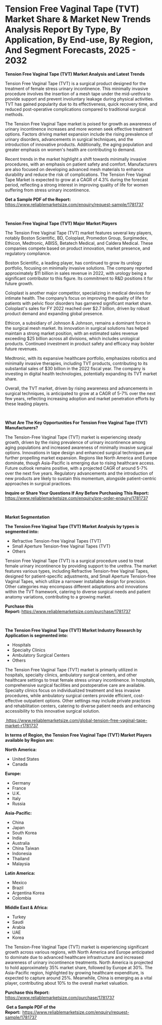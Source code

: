 <p><h1>Tension Free Vaginal Tape (TVT) Market Share & Market New Trends Analysis Report By Type, By Application, By End-use, By Region, And Segment Forecasts, 2025 - 2032</h1></p><p><strong>Tension Free Vaginal Tape (TVT) Market Analysis and Latest Trends</strong></p>
<p><p>Tension Free Vaginal Tape (TVT) is a surgical product designed for the treatment of female stress urinary incontinence. This minimally invasive procedure involves the insertion of a mesh tape under the mid-urethra to provide support and prevent involuntary leakage during physical activities. TVT has gained popularity due to its effectiveness, quick recovery time, and reduced post-operative complications compared to traditional surgical methods.</p><p>The Tension Free Vaginal Tape market is poised for growth as awareness of urinary incontinence increases and more women seek effective treatment options. Factors driving market expansion include the rising prevalence of urinary disorders, advancements in surgical techniques, and the introduction of innovative products. Additionally, the aging population and greater emphasis on women's health are contributing to demand.</p><p>Recent trends in the market highlight a shift towards minimally invasive procedures, with an emphasis on patient safety and comfort. Manufacturers are also focused on developing advanced mesh materials to enhance durability and reduce the risk of complications. The Tension Free Vaginal Tape Market is expected to grow at a CAGR of 4.3% during the forecast period, reflecting a strong interest in improving quality of life for women suffering from stress urinary incontinence.</p></p>
<p><strong>Get a Sample PDF of the Report:&nbsp;</strong> <a href="https://www.reliablemarketsize.com/enquiry/request-sample/1781737?utm_campaign=3603&utm_medium=2&utm_source=Github&utm_content=ia&utm_term=14042025&utm_id=tension-free-vaginal-tape-tvt">https://www.reliablemarketsize.com/enquiry/request-sample/1781737</a></p>
<p>&nbsp;</p>
<p><strong>Tension Free Vaginal Tape (TVT) Major Market Players</strong></p>
<p><p>The Tension Free Vaginal Tape (TVT) market features several key players, notably Boston Scientific, BD, Coloplast, Promedon Group, Surgimedex, Ethicon, Medtronic, ABISS, Betatech Medical, and Caldera Medical. These companies compete based on product innovation, market presence, and regulatory compliance.</p><p>Boston Scientific, a leading player, has continued to grow its urology portfolio, focusing on minimally invasive solutions. The company reported approximately $11 billion in sales revenue in 2022, with urology being a significant contributor to this figure. Its commitment to R&D positions it for future growth.</p><p>Coloplast is another major competitor, specializing in medical devices for intimate health. The company’s focus on improving the quality of life for patients with pelvic floor disorders has garnered significant market share. Coloplast's sales for FY 2022 reached over $2.7 billion, driven by robust product demand and expanding global presence.</p><p>Ethicon, a subsidiary of Johnson & Johnson, remains a dominant force in the surgical mesh market. Its innovation in surgical solutions has helped maintain a strong market position, with an estimated sales revenue exceeding $25 billion across all divisions, which includes urological products. Continued investment in product safety and efficacy may bolster future revenues.</p><p>Medtronic, with its expansive healthcare portfolio, emphasizes robotics and minimally invasive therapies, including TVT products, contributing to its substantial sales of $30 billion in the 2022 fiscal year. The company is investing in digital health technologies, potentially expanding its TVT market share.</p><p>Overall, the TVT market, driven by rising awareness and advancements in surgical techniques, is anticipated to grow at a CAGR of 5-7% over the next few years, reflecting increasing adoption and market penetration efforts by these leading players.</p></p>
<p>&nbsp;</p>
<p><strong>What Are The Key Opportunities For Tension Free Vaginal Tape (TVT) Manufacturers?</strong></p>
<p><p>The Tension-Free Vaginal Tape (TVT) market is experiencing steady growth, driven by the rising prevalence of urinary incontinence among aging populations and increased awareness of minimally invasive surgical options. Innovations in tape design and enhanced surgical techniques are further propelling market expansion. Regions like North America and Europe dominate, though Asia-Pacific is emerging due to rising healthcare access. Future outlook remains positive, with a projected CAGR of around 5-7% over the next five years. Regulatory advancements and the introduction of new products are likely to sustain this momentum, alongside patient-centric approaches in surgical practices.</p></p>
<p><strong>Inquire or Share Your Questions If Any Before Purchasing This Report:</strong> <a href="https://www.reliablemarketsize.com/enquiry/pre-order-enquiry/1781737?utm_campaign=3603&utm_medium=2&utm_source=Github&utm_content=ia&utm_term=14042025&utm_id=tension-free-vaginal-tape-tvt">https://www.reliablemarketsize.com/enquiry/pre-order-enquiry/1781737</a></p>
<p>&nbsp;</p>
<p><strong>Market Segmentation</strong></p>
<p><strong>The Tension Free Vaginal Tape (TVT) Market Analysis by types is segmented into:</strong></p>
<p><ul><li>Refractive Tension-free Vaginal Tapes (TVT)</li><li>Small Aperture Tension-free Vaginal Tapes (TVT)</li><li>Others</li></ul></p>
<p><p>Tension Free Vaginal Tape (TVT) is a surgical procedure used to treat female urinary incontinence by providing support to the urethra. The market features various types, including Refractive Tension-free Vaginal Tapes, designed for patient-specific adjustments, and Small Aperture Tension-free Vaginal Tapes, which utilize a narrower installable design for precision. Other categories may encompass different adaptations and innovations within the TVT framework, catering to diverse surgical needs and patient anatomy variations, contributing to a growing market.</p></p>
<p><strong>Purchase this Report:&nbsp;</strong><a href="https://www.reliablemarketsize.com/purchase/1781737?utm_campaign=3603&utm_medium=2&utm_source=Github&utm_content=ia&utm_term=14042025&utm_id=tension-free-vaginal-tape-tvt">https://www.reliablemarketsize.com/purchase/1781737</a></p>
<p>&nbsp;</p>
<p><strong>The Tension Free Vaginal Tape (TVT) Market Industry Research by Application is segmented into:</strong></p>
<p><ul><li>Hospitals</li><li>Specialty Clinics</li><li>Ambulatory Surgical Centers</li><li>Others</li></ul></p>
<p><p>The Tension Free Vaginal Tape (TVT) market is primarily utilized in hospitals, specialty clinics, ambulatory surgical centers, and other healthcare settings to treat female stress urinary incontinence. In hospitals, comprehensive surgical facilities and postoperative care are available. Specialty clinics focus on individualized treatment and less invasive procedures, while ambulatory surgical centers provide efficient, cost-effective outpatient options. Other settings may include private practices and rehabilitation centers, catering to diverse patient needs and enhancing accessibility to this innovative surgical solution.</p></p>
<p><a href="https://www.reliablemarketsize.com/global-tension-free-vaginal-tape-market-r1781737?utm_campaign=3603&utm_medium=2&utm_source=Github&utm_content=ia&utm_term=14042025&utm_id=tension-free-vaginal-tape-tvt">&nbsp;https://www.reliablemarketsize.com/global-tension-free-vaginal-tape-market-r1781737</a></p>
<p><strong>In terms of Region, the Tension Free Vaginal Tape (TVT) Market Players available by Region are:</strong></p>
<p>
    <p> <strong> North America: </strong>
        <ul>
            <li>United States</li>
            <li>Canada</li>
        </ul>
        </p> 
    <p> <strong> Europe: </strong>
        <ul>
            <li>Germany</li>
            <li>France</li>
            <li>U.K.</li>
            <li>Italy</li>
            <li>Russia</li>
        </ul>
        </p> 
    <p> <strong> Asia-Pacific: </strong>
        <ul>
            <li>China</li>
            <li>Japan</li>
            <li>South Korea</li>
            <li>India</li>
            <li>Australia</li>
            <li>China Taiwan</li>
            <li>Indonesia</li>
            <li>Thailand</li>
            <li>Malaysia</li>
        </ul>
        </p> 
    <p> <strong> Latin America: </strong>
        <ul>
            <li>Mexico</li>
            <li>Brazil</li>
            <li>Argentina Korea</li>
            <li>Colombia</li>
        </ul>
        </p> 
    <p> <strong> Middle East & Africa: </strong>
        <ul>
            <li>Turkey</li>
            <li>Saudi</li>
            <li>Arabia</li>
            <li>UAE</li>
            <li>Korea</li>
        </ul>
    </p>
    </p>
<p><p>The Tension-Free Vaginal Tape (TVT) market is experiencing significant growth across various regions, with North America and Europe anticipated to dominate due to advanced healthcare infrastructure and increased awareness of urinary incontinence treatments. North America is projected to hold approximately 35% market share, followed by Europe at 30%. The Asia-Pacific region, highlighted by growing healthcare expenditure, is expected to capture around 25%. Meanwhile, China is emerging as a vital player, contributing about 10% to the overall market valuation.</p></p>
<p><strong>Purchase this Report: </strong><a href="https://www.reliablemarketsize.com/purchase/1781737?utm_campaign=3603&utm_medium=2&utm_source=Github&utm_content=ia&utm_term=14042025&utm_id=tension-free-vaginal-tape-tvt">https://www.reliablemarketsize.com/purchase/1781737</a></p>
<p>&nbsp;<strong>Get a Sample PDF of the Report:&nbsp;&nbsp;</strong><a href="https://www.reliablemarketsize.com/enquiry/request-sample/1781737?utm_campaign=3603&utm_medium=2&utm_source=Github&utm_content=ia&utm_term=14042025&utm_id=tension-free-vaginal-tape-tvt">https://www.reliablemarketsize.com/enquiry/request-sample/1781737</a></p>
<p><strong></strong></p>
<p><p></p><p></p><p></p></p>